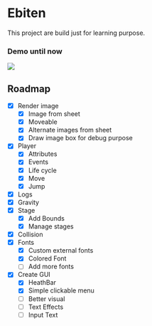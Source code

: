   
# Ebiten
This project are build just for learning purpose.

### Demo until now

![](demo.gif)
  
##  Roadmap

-  [X] Render image
	-  [X] Image from sheet
	-  [X] Moveable
	-  [X] Alternate images from sheet
	-  [X] Draw image box for debug purpose
-  [X]   Player
 	-  [X]  Attributes
 	-  [X]  Events
 	-  [X]  Life cycle
 	- [X] Move
 	- [X] Jump
 -  [X]  Logs 
 -  [X]  Gravity
 -  [X]  Stage
	 -  [X]  Add Bounds
	 -  [X] Manage stages 
 -  [X] Collision
 -  [X]  Fonts
	 - [X]  Custom external fonts
  	-  [X] Colored Font
  	-  [ ] Add more fonts
  - [X] Create GUI
	  - [X] HeathBar
	  - [X] Simple clickable menu
	  - [ ] Better visual
	  - [ ] Text Effects
	  - [ ] Input Text
